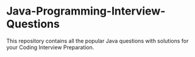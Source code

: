# Java-Programming-Interview-Questions
This repository contains all the popular Java questions with solutions for your Coding Interview Preparation.
